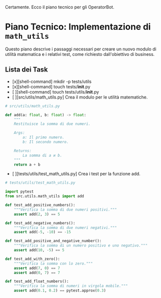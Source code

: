 Certamente. Ecco il piano tecnico per gli OperatorBot.

# Piano Tecnico: Implementazione di `math_utils`

Questo piano descrive i passaggi necessari per creare un nuovo modulo di utilità matematica e i relativi test, come richiesto dall'obiettivo di business.

## Lista dei Task

- [x][shell-command] mkdir -p tests/utils
- [x][shell-command] touch tests/__init__.py
- [ ][shell-command] touch tests/utils/__init__.py
- [ ][src/utils/math_utils.py] Crea il modulo per le utilità matematiche.
```python
# src/utils/math_utils.py

def add(a: float, b: float) -> float:
    """
    Restituisce la somma di due numeri.

    Args:
        a: Il primo numero.
        b: Il secondo numero.

    Returns:
        La somma di a и b.
    """
    return a + b
```
- [ ][tests/utils/test_math_utils.py] Crea i test per la funzione add.
```python
# tests/utils/test_math_utils.py

import pytest
from src.utils.math_utils import add

def test_add_positive_numbers():
    """Verifica la somma di due numeri positivi."""
    assert add(2, 3) == 5

def test_add_negative_numbers():
    """Verifica la somma di due numeri negativi."""
    assert add(-5, -10) == -15

def test_add_positive_and_negative_number():
    """Verifica la somma di un numero positivo e uno negativo."""
    assert add(10, -5) == 5

def test_add_with_zero():
    """Verifica la somma con lo zero."""
    assert add(7, 0) == 7
    assert add(0, 7) == 7

def test_add_float_numbers():
    """Verifica la somma di numeri in virgola mobile."""
    assert add(0.1, 0.2) == pytest.approx(0.3)
```